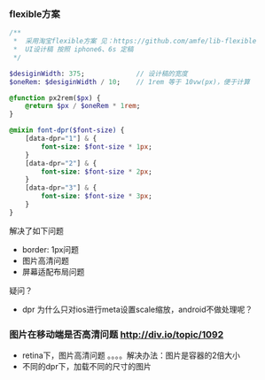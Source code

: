 ### flexible方案

```sass
/** 
 *  采用淘宝flexible方案 见：https://github.com/amfe/lib-flexible
 *  UI设计稿 按照 iphone6、6s 定稿
 */

$desiginWidth: 375;             // 设计稿的宽度
$oneRem: $desiginWidth / 10;    // 1rem 等于 10vw(px)，便于计算

@function px2rem($px) {
    @return $px / $oneRem * 1rem;
}

@mixin font-dpr($font-size) {
    [data-dpr="1"] & {
        font-size: $font-size * 1px;
    }
    [data-dpr="2"] & {
        font-size: $font-size * 2px;
    }
    [data-dpr="3"] & {
        font-size: $font-size * 3px;
    }
}
```

解决了如下问题
+ border: 1px问题
+ 图片高清问题
+ 屏幕适配布局问题

疑问？
+ dpr 为什么只对ios进行meta设置scale缩放，android不做处理呢？


### 图片在移动端是否高清问题  http://div.io/topic/1092

+ retina下，图片高清问题 。。。。解决办法：图片是容器的2倍大小 
+ 不同的dpr下，加载不同的尺寸的图片



